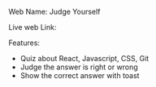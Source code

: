 Web Name: Judge Yourself

Live web Link:

Features:
* Quiz about React, Javascript, CSS, Git
* Judge the answer is right or wrong
* Show the correct answer with toast
